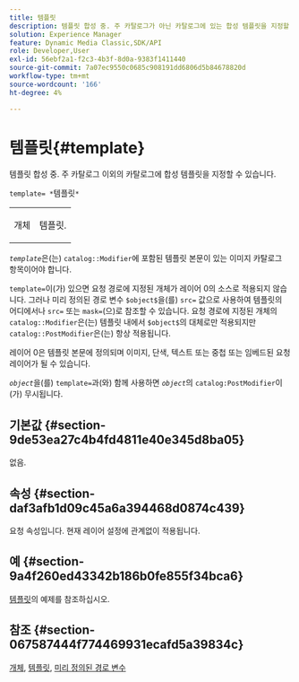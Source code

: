 ```yaml
---
title: 템플릿
description: 템플릿 합성 중. 주 카탈로그가 아닌 카탈로그에 있는 합성 템플릿을 지정할 수 있도록 허용합니다.
solution: Experience Manager
feature: Dynamic Media Classic,SDK/API
role: Developer,User
exl-id: 56ebf2a1-f2c3-4b3f-8d0a-9383f1411440
source-git-commit: 7a07ec9550c0685c908191dd6806d5b84678820d
workflow-type: tm+mt
source-wordcount: '166'
ht-degree: 4%

---
```


# 템플릿{#template}

템플릿 합성 중. 주 카탈로그 이외의 카탈로그에 합성 템플릿을 지정할 수 있습니다.

`template= *`템플릿`*`

<table id="simpletable_DEC6F4EB460D453B8F272C98C9C8B7E5"> 
 <tr class="strow"> 
  <td class="stentry"> <p><span class="varname"> 개체</span> </p> </td> 
  <td class="stentry"> <p>템플릿. </p></td> 
 </tr> 
</table>

*`template`*&#x200B;은(는) `catalog::Modifier`에 포함된 템플릿 본문이 있는 이미지 카탈로그 항목이어야 합니다.

`template=`이(가) 있으면 요청 경로에 지정된 개체가 레이어 0의 소스로 적용되지 않습니다. 그러나 미리 정의된 경로 변수 `$object$`을(를) `src=` 값으로 사용하여 템플릿의 어디에서나 `src=` 또는 `mask=`(으)로 참조할 수 있습니다. 요청 경로에 지정된 개체의 `catalog::Modifier`은(는) 템플릿 내에서 `$object$`의 대체로만 적용되지만 `catalog::PostModifier`은(는) 항상 적용됩니다.

레이어 0은 템플릿 본문에 정의되며 이미지, 단색, 텍스트 또는 중첩 또는 임베드된 요청 레이어가 될 수 있습니다.

*`object`*&#x200B;을(를) `template=`과(와) 함께 사용하면 *`object`*&#x200B;의 `catalog:PostModifier`이(가) 무시됩니다.

## 기본값 {#section-9de53ea27c4b4fd4811e40e345d8ba05}

없음.

## 속성 {#section-daf3afb1d09c45a6a394468d0874c439}

요청 속성입니다. 현재 레이어 설정에 관계없이 적용됩니다.

## 예 {#section-9a4f260ed43342b186b0fe855f34bca6}

[템플릿](../../../../../is-api/http-ref/image-serving-api-ref/c-http-protocol-reference/c-templates/c-templates.md#concept-3cd2d2adae0e41b2979b9640244d4d3e)의 예제를 참조하십시오.

## 참조 {#section-067587444f774469931ecafd5a39834c}

[개체](../../../../../is-api/http-ref/image-serving-api-ref/c-http-protocol-reference/c-data-types/r-object.md#reference-2591bd24548d462782c68d138ef795a0), [템플릿](../../../../../is-api/http-ref/image-serving-api-ref/c-http-protocol-reference/c-templates/c-templates.md#concept-3cd2d2adae0e41b2979b9640244d4d3e), [미리 정의된 경로 변수](../../../../../is-api/http-ref/image-serving-api-ref/c-http-protocol-reference/c-syntax-and-features/r-is-http-substitution-variables.md#reference-90dc01aba44940e4acdd0c6476e7aa5a)
